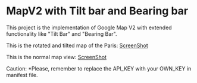 MapV2 with Tilt bar and Bearing bar
===================================
This project is the implementation of Google Map V2 with extended functionality like "Tilt Bar" and "Bearing Bar".

This is the rotated and tilted map of the Paris:
[ScreenShot](https://raw.github.com/AnwarShahriar/MapV2/master/tilted.png)

This is the normal map view:
[ScreenShot](https://raw.github.com/AnwarShahriar/MapV2/master/nottilted.png)

Caution:
*Please, remember to replace the API_KEY with your OWN_KEY in manifest file.

